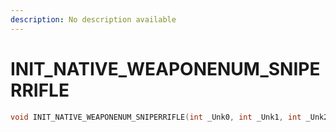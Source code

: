 ```yaml
---
description: No description available 
---
```


# INIT_NATIVE_WEAPONENUM_SNIPERRIFLE

```cpp
void INIT_NATIVE_WEAPONENUM_SNIPERRIFLE(int _Unk0, int _Unk1, int _Unk2);
```